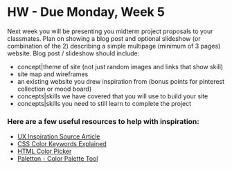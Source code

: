 # HW - Due Monday, Week 5

Next week you will be presenting you midterm project proposals to your classmates. Plan on showing a blog post and optional slideshow (or combination of the 2) describing a simple multipage (minimum of 3 pages) website. Blog post / slideshow should include:

* concept|theme of site (not just random images and links that show skill)
* site map  and wireframes
* an existing website you drew inspiration from (bonus points for pinterest collection or mood board)
* concepts|skills we have covered that you will use to build your site
* concepts|skills you need to still learn to complete the project

### Here are a few useful resources to help with inspiration:

* [UX Inspiration Source Article](http://mediatemple.net/blog/tips/top-seven-sites-for-ux-inspiration/?utm_source=weekly_newsletter&utm_medium=email&utm_content=kylie_img&utm_campaign=02092016_newsletter&j=50758766&e=katieadee@gmail.com&l=32460871_HTML&u=372480720&mid=10825691&jb=49)
* [CSS Color Keywords Explained](http://www.w3schools.com/cssref/css_colors.asp)
* [HTML Color Picker](http://www.w3schools.com/colors/colors_picker.asp)
* [Paletton - Color Palette Tool](http://paletton.com)


